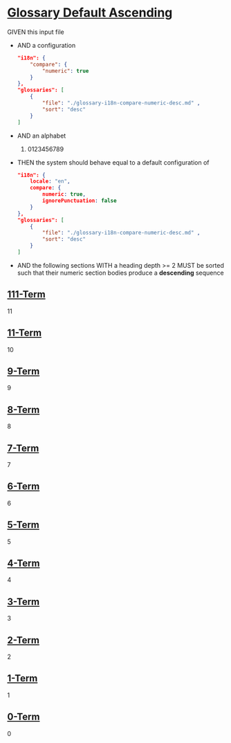 # [Glossary Default Ascending](#glossary-default-ascending)

GIVEN this input file

-   AND a configuration

    ```json
    "i18n": {
        "compare": {
            "numeric": true
        }
    },
    "glossaries": [
        {
            "file": "./glossary-i18n-compare-numeric-desc.md" ,
            "sort": "desc"
        }
    ]
    ```

-   AND an alphabet
    1.  0123456789

-   THEN the system should behave equal to a default configuration of

    ```json
    "i18n": {
        locale: "en",
        compare: {
            numeric: true,
            ignorePunctuation: false
        }
    },
    "glossaries": [
        {
            "file": "./glossary-i18n-compare-numeric-desc.md" ,
            "sort": "desc"
        }
    ]
    ```

-   AND the following sections WITH a heading depth >= 2 MUST be sorted such that their numeric section bodies produce a **descending** sequence

## [111-Term](#111-term)

11

## [11-Term](#11-term)

10

## [9-Term](#9-term)

9

## [8-Term](#8-term)

8

## [7-Term](#7-term)

7

## [6-Term](#6-term)

6

## [5-Term](#5-term)

5

## [4-Term](#4-term)

4

## [3-Term](#3-term)

3

## [2-Term](#2-term)

2

## [1-Term](#1-term)

1

## [0-Term](#0-term)

0
